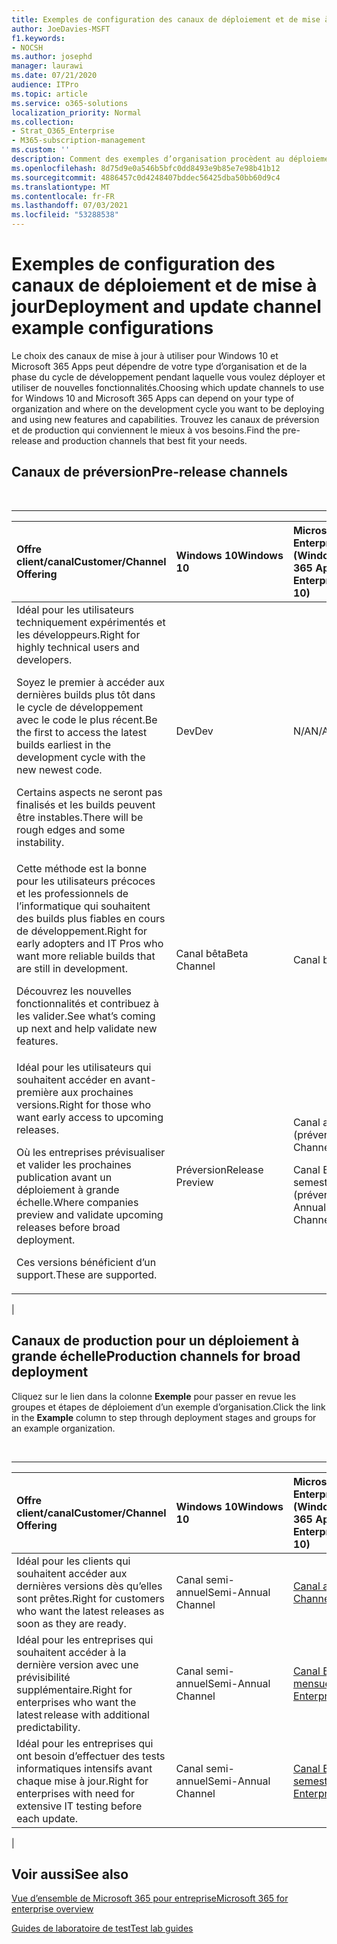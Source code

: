 ```yaml
---
title: Exemples de configuration des canaux de déploiement et de mise à jour
author: JoeDavies-MSFT
f1.keywords:
- NOCSH
ms.author: josephd
manager: laurawi
ms.date: 07/21/2020
audience: ITPro
ms.topic: article
ms.service: o365-solutions
localization_priority: Normal
ms.collection:
- Strat_O365_Enterprise
- M365-subscription-management
ms.custom: ''
description: Comment des exemples d’organisation procèdent au déploiement et à la mise à jour des versions à l’aide de canaux.
ms.openlocfilehash: 8d75d9e0a546b5bfc0dd8493e9b85e7e98b41b12
ms.sourcegitcommit: 4886457c0d4248407bddec56425dba50bb60d9c4
ms.translationtype: MT
ms.contentlocale: fr-FR
ms.lasthandoff: 07/03/2021
ms.locfileid: "53288538"
---
```

# <a name="deployment-and-update-channel-example-configurations"></a><span data-ttu-id="c91f8-103">Exemples de configuration des canaux de déploiement et de mise à jour</span><span class="sxs-lookup"><span data-stu-id="c91f8-103">Deployment and update channel example configurations</span></span>

<span data-ttu-id="c91f8-104">Le choix des canaux de mise à jour à utiliser pour Windows 10 et Microsoft 365 Apps peut dépendre de votre type d’organisation et de la phase du cycle de développement pendant laquelle vous voulez déployer et utiliser de nouvelles fonctionnalités.</span><span class="sxs-lookup"><span data-stu-id="c91f8-104">Choosing which update channels to use for Windows 10 and Microsoft 365 Apps can depend on your type of organization and where on the development cycle you want to be deploying and using new features and capabilities.</span></span> <span data-ttu-id="c91f8-105">Trouvez les canaux de préversion et de production qui conviennent le mieux à vos besoins.</span><span class="sxs-lookup"><span data-stu-id="c91f8-105">Find the pre-release and production channels that best fit your needs.</span></span>

## <a name="pre-release-channels"></a><span data-ttu-id="c91f8-106">Canaux de préversion</span><span class="sxs-lookup"><span data-stu-id="c91f8-106">Pre-release channels</span></span>

<br>

****

|<span data-ttu-id="c91f8-107">Offre client/canal</span><span class="sxs-lookup"><span data-stu-id="c91f8-107">Customer/Channel Offering</span></span>|<span data-ttu-id="c91f8-108">Windows 10</span><span class="sxs-lookup"><span data-stu-id="c91f8-108">Windows 10</span></span>|<span data-ttu-id="c91f8-109">Microsoft 365 Apps for Enterprise (Windows 10)</span><span class="sxs-lookup"><span data-stu-id="c91f8-109">Microsoft 365 Apps for Enterprise (Windows 10)</span></span>|
|:-------|:-------|:-----|
|<span data-ttu-id="c91f8-110">Idéal pour les utilisateurs techniquement expérimentés et les développeurs.</span><span class="sxs-lookup"><span data-stu-id="c91f8-110">Right for highly technical users and developers.</span></span> <p> <span data-ttu-id="c91f8-111">Soyez le premier à accéder aux dernières builds plus tôt dans le cycle de développement avec le code le plus récent.</span><span class="sxs-lookup"><span data-stu-id="c91f8-111">Be the first to access the latest builds earliest in the development cycle with the new newest code.</span></span> <p> <span data-ttu-id="c91f8-112">Certains aspects ne seront pas finalisés et les builds peuvent être instables.</span><span class="sxs-lookup"><span data-stu-id="c91f8-112">There will be rough edges and some instability.</span></span>|<span data-ttu-id="c91f8-113">Dev</span><span class="sxs-lookup"><span data-stu-id="c91f8-113">Dev</span></span>|<span data-ttu-id="c91f8-114">N/A</span><span class="sxs-lookup"><span data-stu-id="c91f8-114">N/A</span></span>|
|<span data-ttu-id="c91f8-115">Cette méthode est la bonne pour les utilisateurs précoces et les professionnels de l’informatique qui souhaitent des builds plus fiables en cours de développement.</span><span class="sxs-lookup"><span data-stu-id="c91f8-115">Right for early adopters and IT Pros who want more reliable builds that are still in development.</span></span> <p> <span data-ttu-id="c91f8-116">Découvrez les nouvelles fonctionnalités et contribuez à les valider.</span><span class="sxs-lookup"><span data-stu-id="c91f8-116">See what’s coming up next and help validate new features.</span></span>|<span data-ttu-id="c91f8-117">Canal bêta</span><span class="sxs-lookup"><span data-stu-id="c91f8-117">Beta Channel</span></span>|<span data-ttu-id="c91f8-118">Canal bêta</span><span class="sxs-lookup"><span data-stu-id="c91f8-118">Beta Channel</span></span>|
|<span data-ttu-id="c91f8-119">Idéal pour les utilisateurs qui souhaitent accéder en avant-première aux prochaines versions.</span><span class="sxs-lookup"><span data-stu-id="c91f8-119">Right for those who want early access to upcoming releases.</span></span> <p> <span data-ttu-id="c91f8-120">Où les entreprises prévisualiser et valider les prochaines publication avant un déploiement à grande échelle.</span><span class="sxs-lookup"><span data-stu-id="c91f8-120">Where companies preview and validate upcoming releases before broad deployment.</span></span> <p> <span data-ttu-id="c91f8-121">Ces versions bénéficient d’un support.</span><span class="sxs-lookup"><span data-stu-id="c91f8-121">These are supported.</span></span>|<span data-ttu-id="c91f8-122">Préversion</span><span class="sxs-lookup"><span data-stu-id="c91f8-122">Release Preview</span></span>|<span data-ttu-id="c91f8-123">Canal actuel (préversion)</span><span class="sxs-lookup"><span data-stu-id="c91f8-123">Current Channel (Preview)</span></span> <p> <span data-ttu-id="c91f8-124">Canal Entreprise semestriel (préversion)</span><span class="sxs-lookup"><span data-stu-id="c91f8-124">Semi-Annual Enterprise Channel (Preview)</span></span>|
|

## <a name="production-channels-for-broad-deployment"></a><span data-ttu-id="c91f8-125">Canaux de production pour un déploiement à grande échelle</span><span class="sxs-lookup"><span data-stu-id="c91f8-125">Production channels for broad deployment</span></span>

<span data-ttu-id="c91f8-126">Cliquez sur le lien dans la colonne **Exemple** pour passer en revue les groupes et étapes de déploiement d’un exemple d’organisation.</span><span class="sxs-lookup"><span data-stu-id="c91f8-126">Click the link in the **Example** column to step through deployment stages and groups for an example organization.</span></span>

<br>

****

|<span data-ttu-id="c91f8-127">Offre client/canal</span><span class="sxs-lookup"><span data-stu-id="c91f8-127">Customer/Channel Offering</span></span>|<span data-ttu-id="c91f8-128">Windows 10</span><span class="sxs-lookup"><span data-stu-id="c91f8-128">Windows 10</span></span>|<span data-ttu-id="c91f8-129">Microsoft 365 Apps for Enterprise (Windows 10)</span><span class="sxs-lookup"><span data-stu-id="c91f8-129">Microsoft 365 Apps for Enterprise (Windows 10)</span></span>|<span data-ttu-id="c91f8-130">Exemple</span><span class="sxs-lookup"><span data-stu-id="c91f8-130">Example</span></span>|
|:-------|:-------|:-----|:-------|
|<span data-ttu-id="c91f8-131">Idéal pour les clients qui souhaitent accéder aux dernières versions dès qu’elles sont prêtes.</span><span class="sxs-lookup"><span data-stu-id="c91f8-131">Right for customers who want the latest releases as soon as they are ready.</span></span>|<span data-ttu-id="c91f8-132">Canal semi-annuel</span><span class="sxs-lookup"><span data-stu-id="c91f8-132">Semi-Annual Channel</span></span>|[<span data-ttu-id="c91f8-133">Canal actuel</span><span class="sxs-lookup"><span data-stu-id="c91f8-133">Current Channel</span></span>](/deployoffice/overview-update-channels#current-channel-overview)|[<span data-ttu-id="c91f8-134">Dernières versions</span><span class="sxs-lookup"><span data-stu-id="c91f8-134">Latest releases</span></span>](deploy-update-channels-examples-rapid-deploy.md)|
|<span data-ttu-id="c91f8-135">Idéal pour les entreprises qui souhaitent accéder à la dernière version avec une prévisibilité supplémentaire.</span><span class="sxs-lookup"><span data-stu-id="c91f8-135">Right for enterprises who want the latest release with additional predictability.</span></span>|<span data-ttu-id="c91f8-136">Canal semi-annuel</span><span class="sxs-lookup"><span data-stu-id="c91f8-136">Semi-Annual Channel</span></span>|[<span data-ttu-id="c91f8-137">Canal Entreprise mensuel</span><span class="sxs-lookup"><span data-stu-id="c91f8-137">Monthly Enterprise Channel</span></span>](/deployoffice/overview-update-channels#monthly-enterprise-channel-overview)||
|<span data-ttu-id="c91f8-138">Idéal pour les entreprises qui ont besoin d’effectuer des tests informatiques intensifs avant chaque mise à jour.</span><span class="sxs-lookup"><span data-stu-id="c91f8-138">Right for enterprises with need for extensive IT testing before each update.</span></span>|<span data-ttu-id="c91f8-139">Canal semi-annuel</span><span class="sxs-lookup"><span data-stu-id="c91f8-139">Semi-Annual Channel</span></span>|[<span data-ttu-id="c91f8-140">Canal Entreprise semestriel</span><span class="sxs-lookup"><span data-stu-id="c91f8-140">Semi-Annual Enterprise Channel</span></span>](/deployoffice/overview-update-channels#semi-annual-enterprise-channel-overview)||
|

## <a name="see-also"></a><span data-ttu-id="c91f8-141">Voir aussi</span><span class="sxs-lookup"><span data-stu-id="c91f8-141">See also</span></span>

[<span data-ttu-id="c91f8-142">Vue d’ensemble de Microsoft 365 pour entreprise</span><span class="sxs-lookup"><span data-stu-id="c91f8-142">Microsoft 365 for enterprise overview</span></span>](microsoft-365-overview.md)

[<span data-ttu-id="c91f8-143">Guides de laboratoire de test</span><span class="sxs-lookup"><span data-stu-id="c91f8-143">Test lab guides</span></span>](m365-enterprise-test-lab-guides.md)